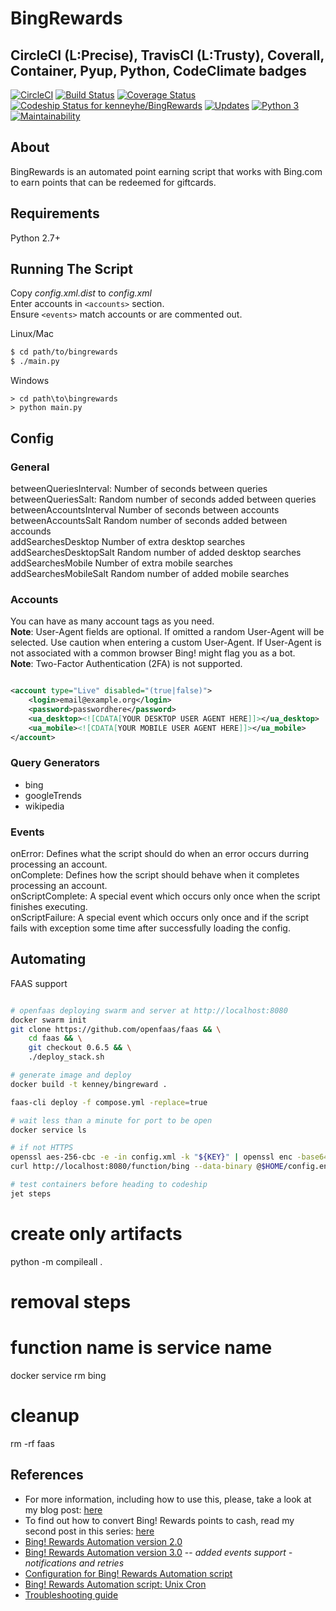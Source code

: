 # BingRewards

## CircleCI (L:Precise), TravisCI (L:Trusty), Coverall, Container, Pyup, Python, CodeClimate badges
[![CircleCI](https://circleci.com/gh/kenneyhe/BingRewards/tree/master.svg?style=svg)](https://circleci.com/gh/kenneyhe/BingRewards/tree/master)
[![Build Status](https://travis-ci.org/kenneyhe/BingRewards.svg?branch=master)](https://travis-ci.org/kenneyhe/BingRewards)
[![Coverage Status](https://coveralls.io/repos/github/kenneyhe/BingRewards/badge.svg?branch=master)](https://coveralls.io/github/kenneyhe/BingRewards?branch=master)
[![Codeship Status for kenneyhe/BingRewards](https://app.codeship.com/projects/b7d1b790-7558-0135-7442-16f51719268d/status?branch=master)](https://app.codeship.com/projects/244218)
[![Updates](https://pyup.io/repos/github/kenneyhe/BingRewards/shield.svg)](https://pyup.io/repos/github/kenneyhe/BingRewards/)
[![Python 3](https://pyup.io/repos/github/kenneyhe/BingRewards/python-3-shield.svg)](https://pyup.io/repos/github/kenneyhe/BingRewards/)
[![Maintainability](https://api.codeclimate.com/v1/badges/5feebb4f1c602e863322/maintainability)](https://codeclimate.com/github/kenneyhe/BingRewards/maintainability)

## About
BingRewards is an automated point earning script that works with Bing.com to earn points that can be redeemed for giftcards.

## Requirements
Python 2.7+

## Running The Script
Copy *config.xml.dist* to *config.xml*  
Enter accounts in `<accounts>` section.  
Ensure `<events>` match accounts or are commented out.

Linux/Mac
```bash
$ cd path/to/bingrewards
$ ./main.py
```
Windows
```
> cd path\to\bingrewards
> python main.py
```
## Config

### General
betweenQueriesInterval: Number of seconds between queries  
betweenQueriesSalt: Random number of seconds added between queries  
betweenAccountsInterval Number of seconds between accounts  
betweenAccountsSalt Random number of seconds added between accounds  
addSearchesDesktop Number of extra desktop searches  
addSearchesDesktopSalt Random number of added desktop searches  
addSearchesMobile Number of extra mobile searches  
addSearchesMobileSalt Random number of added mobile searches  

### Accounts
You can have as many account tags as you need.  
**Note**: User-Agent fields are optional. If omitted a random User-Agent will be selected. Use caution when entering a custom User-Agent. If User-Agent is not associated with a common browser Bing! might flag you as a bot.  
**Note**: Two-Factor Authentication (2FA) is not supported.
```xml

<account type="Live" disabled="(true|false)">
    <login>email@example.org</login>
    <password>passwordhere</password>
    <ua_desktop><![CDATA[YOUR DESKTOP USER AGENT HERE]]></ua_desktop>
    <ua_mobile><![CDATA[YOUR MOBILE USER AGENT HERE]]></ua_mobile>
</account>
```

### Query Generators
- bing
- googleTrends
- wikipedia

### Events
onError: Defines what the script should do when an error occurs durring processing an account.  
onComplete: Defines how the script should behave when it completes processing an account.  
onScriptComplete: A special event which occurs only once when the script finishes executing.  
onScriptFailure: A special event which occurs only once and if the script fails with exception some time after successfully loading the config.

## Automating
FAAS support
```bash

# openfaas deploying swarm and server at http://localhost:8080
docker swarm init
git clone https://github.com/openfaas/faas && \
    cd faas && \
    git checkout 0.6.5 && \
    ./deploy_stack.sh

# generate image and deploy
docker build -t kenney/bingreward .

faas-cli deploy -f compose.yml -replace=true

# wait less than a minute for port to be open
docker service ls

# if not HTTPS
openssl aes-256-cbc -e -in config.xml -k "${KEY}" | openssl enc -base64 > ~/config.enc
curl http://localhost:8080/function/bing --data-binary @$HOME/config.enc > output.txt

# test containers before heading to codeship
jet steps
```

# create only artifacts
python -m compileall .

# removal steps
# function name is service name
docker service rm bing

# cleanup
rm -rf faas

## References
- For more information, including how to use this, please, take a look at my blog post:
[here](http://sealemar.blogspot.com/2012/12/bing-rewards-automation.html)
- To find out how to convert Bing! Rewards points to cash, read my second post in this series:
[here](http://sealemar.blogspot.com/2013/04/bing-rewards-points-to-cash.html)
- [Bing! Rewards Automation version 2.0](http://sealemar.blogspot.com/2013/06/bing-rewards-automation-version-2.html)
- [Bing! Rewards Automation version 3.0](http://sealemar.blogspot.com/2013/10/bing-rewards-automation-version-30.html) -- _added events support - notifications and retries_
- [Configuration for Bing! Rewards Automation script](http://sealemar.blogspot.com/2013/10/configuration-for-bing-rewards.html)
- [Bing! Rewards Automation script: Unix Cron](http://sealemar.blogspot.com/2013/10/bing-rewards-automation-script-unix-cron.html)
- [Troubleshooting guide](http://sealemar.blogspot.com/2014/06/troubleshooting-bing-rewards-automation.html)

